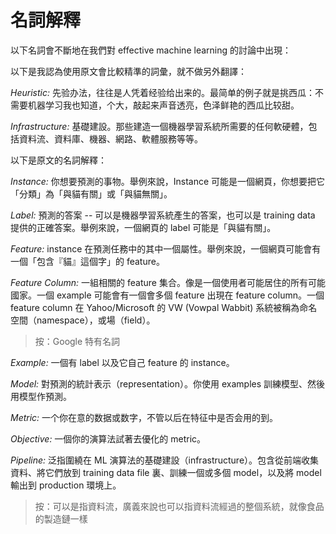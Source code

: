 # 名詞解釋

以下名詞會不斷地在我們對 effective machine learning 的討論中出現：

以下是我認為使用原文會比較精準的詞彙，就不做另外翻譯：

*Heuristic:*  先验办法，往往是人凭着经验给出来的。最简单的例子就是挑西瓜：不需要机器学习我也知道，个大，敲起来声音透亮，色泽鲜艳的西瓜比较甜。

*Infrastructure:* 基礎建設。那些建造一個機器學習系統所需要的任何軟硬體，包括資料流、資料庫、機器、網路、軟體服務等等。

以下是原文的名詞解釋：

*Instance:* 你想要預測的事物。舉例來說，Instance 可能是一個網頁，你想要把它「分類」為「與貓有關」或「與貓無關」。

*Label:* 預測的答案 -- 可以是機器學習系統產生的答案，也可以是 training data 提供的正確答案。舉例來說，一個網頁的 label 可能是「與貓有關」。

*Feature:* instance 在預測任務中的其中一個屬性。舉例來說，一個網頁可能會有一個「包含『貓』這個字」的 feature。

*Feature Column:* 一組相關的 feature 集合。像是一個使用者可能居住的所有可能國家。一個 example 可能會有一個會多個 feature 出現在 feature column。一個 feature column 在 Yahoo/Microsoft 的 VW \(Vowpal Wabbit\) 系統被稱為命名空間（namespace），或場（field）。
> 按：Google 特有名詞

*Example:* 一個有 label 以及它自己 feature 的 instance。

*Model:* 對預測的統計表示（representation）。你使用 examples 訓練模型、然後用模型作預測。

*Metric:* 一个你在意的数据或数字，不管以后在特征中是否会用的到。

*Objective:* 一個你的演算法試著去優化的 metric。

*Pipeline:* 泛指圍繞在 ML 演算法的基礎建設（infrastructure）。包含從前端收集資料、將它們放到 training data file 裏、訓練一個或多個 model，以及將 model 輸出到 production 環境上。
> 按：可以是指資料流，廣義來說也可以指資料流經過的整個系統，就像食品的製造鏈一樣



